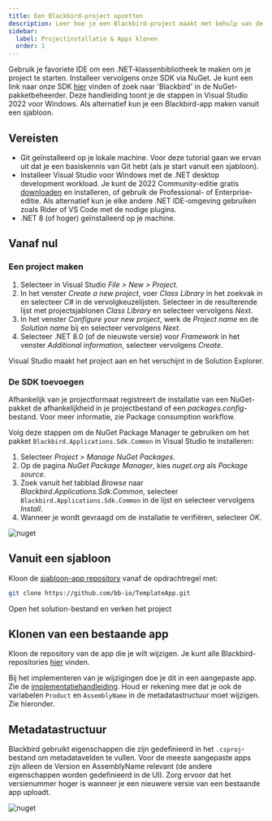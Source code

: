 ```yaml
---
title: Een Blackbird-project opzetten
description: Leer hoe je een Blackbird-project maakt met behulp van de Blackbird SDK.
sidebar:
  label: Projectinstallatie & Apps klonen
  order: 1
---
```


Gebruik je favoriete IDE om een .NET-klassenbibliotheek te maken om je project te starten. Installeer vervolgens onze SDK via NuGet. Je kunt een link naar onze SDK [hier](https://www.nuget.org/packages/Blackbird.Applications.Sdk.Common) vinden of zoek naar 'Blackbird' in de NuGet-pakketbeheerder. Deze handleiding toont je de stappen in Visual Studio 2022 voor Windows. Als alternatief kun je een Blackbird-app maken vanuit een sjabloon.

## Vereisten

- Git geïnstalleerd op je lokale machine. Voor deze tutorial gaan we ervan uit dat je een basiskennis van Git hebt (als je start vanuit een sjabloon).
- Installeer Visual Studio voor Windows met de .NET desktop development workload. Je kunt de 2022 Community-editie gratis [downloaden](https://visualstudio.microsoft.com/) en installeren, of gebruik de Professional- of Enterprise-editie. Als alternatief kun je elke andere .NET IDE-omgeving gebruiken zoals Rider of VS Code met de nodige plugins.
- .NET 8 (of hoger) geïnstalleerd op je machine.

## Vanaf nul

### Een project maken

1. Selecteer in Visual Studio _File > New > Project_.
2. In het venster _Create a new project_, voer _Class Library_ in het zoekvak in en selecteer _C#_ in de vervolgkeuzelijsten. Selecteer in de resulterende lijst met projectsjablonen _Class Library_ en selecteer vervolgens _Next_.
3. In het venster _Configure your new project_, werk de _Project name_ en de _Solution name_ bij en selecteer vervolgens _Next_.
4. Selecteer .NET 8.0 (of de nieuwste versie) voor _Framework_ in het venster _Additional information_, selecteer vervolgens _Create_.

Visual Studio maakt het project aan en het verschijnt in de Solution Explorer.

### De SDK toevoegen

Afhankelijk van je projectformaat registreert de installatie van een NuGet-pakket de afhankelijkheid in je projectbestand of een _packages.config_-bestand. Voor meer informatie, zie Package consumption workflow.

Volg deze stappen om de NuGet Package Manager te gebruiken om het pakket `Blackbird.Applications.Sdk.Common` in Visual Studio te installeren:

1. Selecteer _Project > Manage NuGet Packages_.
2. Op de pagina _NuGet Package Manager_, kies _nuget.org_ als _Package source_.
3. Zoek vanuit het tabblad _Browse_ naar _Blackbird.Applications.Sdk.Common_, selecteer `Blackbird.Applications.Sdk.Common` in de lijst en selecteer vervolgens _Install_.
4. Wanneer je wordt gevraagd om de installatie te verifiëren, selecteer _OK_.

![nuget](~/assets/docs/nuget.png)

## Vanuit een sjabloon

Kloon de [sjabloon-app repository](https://github.com/bb-io/TemplateApp) vanaf de opdrachtregel met:

```bash
git clone https://github.com/bb-io/TemplateApp.git
```

Open het solution-bestand en verken het project

## Klonen van een bestaande app

Kloon de repository van de app die je wilt wijzigen. Je kunt alle Blackbird-repositories [hier](https://github.com/orgs/bb-io/repositories) vinden.

Bij het implementeren van je wijzigingen doe je dit in een aangepaste app. Zie de [implementatiehandleiding](/blackbird-docs/sdk/deploying). Houd er rekening mee dat je ook de variabelen `Product` en `AssemblyName` in de metadatastructuur moet wijzigen. Zie hieronder.

## Metadatastructuur

Blackbird gebruikt eigenschappen die zijn gedefinieerd in het `.csproj`-bestand om metadatavelden te vullen. Voor de meeste aangepaste apps zijn alleen de Version en AssemblyName relevant (de andere eigenschappen worden gedefinieerd in de UI). Zorg ervoor dat het versienummer hoger is wanneer je een nieuwere versie van een bestaande app uploadt.

![nuget](~/assets/docs/csproj.png)